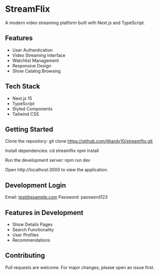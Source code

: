 # StreamFlix

A modern video streaming platform built with Next.js and TypeScript.

## Features

* User Authentication
* Video Streaming Interface  
* Watchlist Management
* Responsive Design
* Show Catalog Browsing

## Tech Stack

* Next.js 15
* TypeScript
* Styled Components 
* Tailwind CSS

## Getting Started

Clone the repository:
git clone https://github.com/jthardy10/streamflix.git

Install dependencies:
cd streamflix
npm install

Run the development server:
npm run dev

Open http://localhost:3000 to view the application.

## Development Login

Email: test@example.com
Password: password123

## Features in Development

* Show Details Pages
* Search Functionality
* User Profiles
* Recommendations

## Contributing

Pull requests are welcome. For major changes, please open an issue first.
